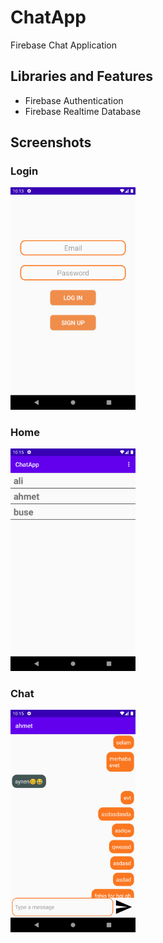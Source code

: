 # ChatApp
Firebase Chat Application

## Libraries and Features
- Firebase Authentication
- Firebase Realtime Database

## Screenshots

### Login
<img src="https://github.com/darasoylu/ChatApp/blob/master/screenshots/login.png" width="200">

### Home
<img src="https://github.com/darasoylu/ChatApp/blob/master/screenshots/home.png" width="200">

### Chat
<img src="https://github.com/darasoylu/ChatApp/blob/master/screenshots/chat.png" width="200">
